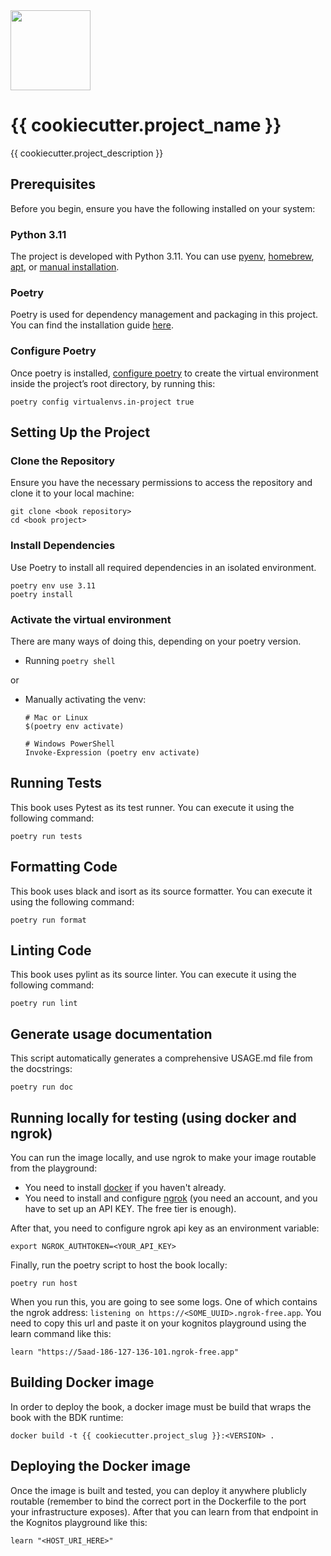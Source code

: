 <img src="src/{{ cookiecutter.project_slug }}/data/icon.svg" width="128" height="128">

# {{ cookiecutter.project_name }}

{{ cookiecutter.project_description }}

## Prerequisites
Before you begin, ensure you have the following installed on your system:

### Python 3.11
The project is developed with Python 3.11. You can use [pyenv](https://github.com/pyenv/pyenv), [homebrew](https://formulae.brew.sh/formula/python@3.11), [apt](https://linuxcapable.com/how-to-install-python-3-11-on-ubuntu-linux/), or [manual installation](https://www.python.org/downloads/).
 
### Poetry
Poetry is used for dependency management and packaging in this project. You can find the installation guide [here](https://python-poetry.org/docs/).

### Configure Poetry
Once poetry is installed, [configure poetry](https://python-poetry.org/docs/configuration/#virtualenvsin-project) to create the virtual environment inside the project’s root directory, by running this:

```Text CLI
poetry config virtualenvs.in-project true
```

## Setting Up the Project

### Clone the Repository
Ensure you have the necessary permissions to access the repository and clone it to your local machine:

```shell
git clone <book repository>
cd <book project>
```

### Install Dependencies
Use Poetry to install all required dependencies in an isolated environment.

```shell
poetry env use 3.11
poetry install
```

### Activate the virtual environment

There are many ways of doing this, depending on your poetry version.

- Running `poetry shell`

or

- Manually activating the venv:
  ```
  # Mac or Linux
  $(poetry env activate)

  # Windows PowerShell
  Invoke-Expression (poetry env activate)
  ```

## Running Tests
This book uses Pytest as its test runner. You can execute it using the following command:

```shell
poetry run tests
```

## Formatting Code
This book uses black and isort as its source formatter. You can execute it using the following command:

```shell
poetry run format
```

## Linting Code
This book uses pylint as its source linter. You can execute it using the following command:

```shell
poetry run lint
```

## Generate usage documentation
This script automatically generates a comprehensive USAGE.md file from the docstrings:

```shell
poetry run doc
```

## Running locally for testing (using docker and ngrok)
You can run the image locally, and use ngrok to make your image routable from the playground:

- You need to install [docker](https://www.docker.com) if you haven't already.
- You need to install and configure [ngrok](https://ngrok.com/) (you need an account, and you have to set up an API KEY. The free tier is enough).

After that, you need to configure ngrok api key as an environment variable:

```shell
export NGROK_AUTHTOKEN=<YOUR_API_KEY>
```

Finally, run the poetry script to host the book locally:

```shell
poetry run host
```

When you run this, you are going to see some logs. One of which contains the ngrok address: `listening on https://<SOME_UUID>.ngrok-free.app`. You need to copy this url and paste it on your kognitos playground using the learn command like this:

```
learn "https://5aad-186-127-136-101.ngrok-free.app"
```

## Building Docker image
In order to deploy the book, a docker image must be build that wraps the book with the BDK runtime:

```shell
docker build -t {{ cookiecutter.project_slug }}:<VERSION> .
```

## Deploying the Docker image
Once the image is built and tested, you can deploy it anywhere plublicly routable (remember to bind the correct port in the Dockerfile to the port your infrastructure exposes). After that you can learn from that endpoint in the Kognitos playground like this:

```
learn "<HOST_URI_HERE>"
```
